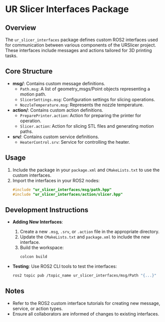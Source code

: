 # UR Slicer Interfaces Package

## Overview

The `ur_slicer_interfaces` package defines custom ROS2 interfaces used for communication between various components of the URSlicer project. These interfaces include messages and actions tailored for 3D printing tasks.

## Core Structure

- **msg/**: Contains custom message definitions.
  - `Path.msg`: A list of geometry_msgs/Point objects representing a motion path.
  - `SlicerSettings.msg`: Configuration settings for slicing operations.
  - `NozzleTemperature.msg`: Represents the nozzle temperature.
- **action/**: Contains custom action definitions.
  - `PreparePrinter.action`: Action for preparing the printer for operation.
  - `Slicer.action`: Action for slicing STL files and generating motion paths.
- **srv/**: Contains custom service definitions.
  - `HeaterControl.srv`: Service for controlling the heater.

## Usage

1. Include the package in your `package.xml` and `CMakeLists.txt` to use the custom interfaces.
2. Import the interfaces in your ROS2 nodes:
   ```cpp
   #include "ur_slicer_interfaces/msg/path.hpp"
   #include "ur_slicer_interfaces/action/slicer.hpp"
   ```

## Development Instructions

- **Adding New Interfaces**:
  1. Create a new `.msg`, `.srv`, or `.action` file in the appropriate directory.
  2. Update the `CMakeLists.txt` and `package.xml` to include the new interface.
  3. Build the workspace:
     ```bash
     colcon build
     ```

- **Testing**: Use ROS2 CLI tools to test the interfaces:
  ```bash
  ros2 topic pub /topic_name ur_slicer_interfaces/msg/Path "{...}"
  ```

## Notes

- Refer to the ROS2 custom interface tutorials for creating new message, service, or action types.
- Ensure all collaborators are informed of changes to existing interfaces.